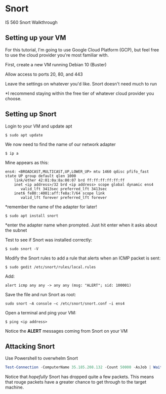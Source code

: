 # Snort
IS 560 Snort Walkthrough

## Setting up your VM

For this tutorial, I'm going to use Google Cloud Platform (GCP), but feel free to use the cloud provider you're most familiar with. 

First, create a new VM running Debian 10 (Buster)

Allow access to ports 20, 80, and 443

Leave the settings on whatever you'd like. Snort doesn't need much to run 

*I recommend staying within the free tier of whatever cloud provider you choose. 

## Setting up Snort

Login to your VM and update apt

```shell
$ sudo apt update
```

We now need to find the name of our network adapter

```shell
$ ip a
```

Mine appears as this:

```shell
ens4: <BROADCAST,MULTICAST,UP,LOWER_UP> mtu 1460 qdisc pfifo_fast state UP group default qlen 1000
    link/ether 42:01:0a:8a:00:07 brd ff:ff:ff:ff:ff:ff
    inet <ip address>/32 brd <ip address> scope global dynamic ens4
       valid_lft 3413sec preferred_lft 3413sec
    inet6 fe80::4001:aff:fe8a:7/64 scope link 
       valid_lft forever preferred_lft forever
```

*remember the name of the adapter for later!

```shell
$ sudo apt install snort
```

*enter the adapter name when prompted. Just hit enter when it asks about the subnet

Test to see if Snort was installed correctly:
```shell
$ sudo snort -V
```

Modify the Snort rules to add a rule that alerts when an ICMP packet is sent:

```shell
$ sudo gedit /etc/snort/rules/local.rules
```

Add: 

```shell
alert icmp any any -> any any (msg: "ALERT"; sid: 100001)
```

Save the file and run Snort as root:

```shell
sudo snort –A console –c /etc/snort/snort.conf –i ens4
```

Open a terminal and ping your VM:

```shell
$ ping <ip address>
```

Notice the **ALERT** messages coming from Snort on your VM

## Attacking Snort

Use Powershell to overwhelm Snort

```powershell
Test-Connection -ComputerName 35.185.208.132 -Count 50000 -AsJob | Wait-Job | Receive-Job
```

Notice that *hopefully* Snort has dropped quite a few packets. This means that rouge packets have a greater chance to get through to the target machine.

